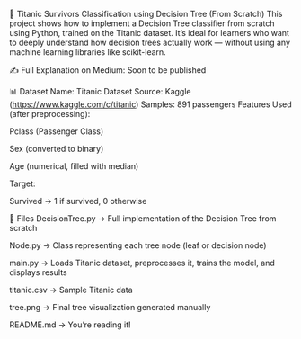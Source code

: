 🌳 Titanic Survivors Classification using Decision Tree (From Scratch)
This project shows how to implement a Decision Tree classifier from scratch using Python, trained on the Titanic dataset.
It’s ideal for learners who want to deeply understand how decision trees actually work — without using any machine learning libraries like scikit-learn.

✍️ Full Explanation on Medium: Soon to be published

📊 Dataset
Name: Titanic Dataset
Source: Kaggle (https://www.kaggle.com/c/titanic)
Samples: 891 passengers
Features Used (after preprocessing):

Pclass (Passenger Class)

Sex (converted to binary)

Age (numerical, filled with median)

Target:

Survived → 1 if survived, 0 otherwise

📁 Files
DecisionTree.py → Full implementation of the Decision Tree from scratch

Node.py → Class representing each tree node (leaf or decision node)

main.py → Loads Titanic dataset, preprocesses it, trains the model, and displays results

titanic.csv → Sample Titanic data

tree.png → Final tree visualization generated manually

README.md → You’re reading it!

